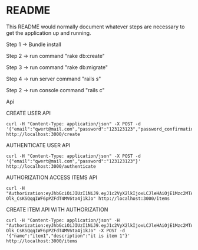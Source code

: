 # README

This README would normally document whatever steps are necessary to get the
application up and running.


Step 1 -> Bundle install

Step 2 -> run command "rake db:create"

Step 3 -> run command "rake db:migrate"

Step 4 -> run server command "rails s"

Step 2 -> run console command "rails c"

Api


CREATE USER API

	curl -H "Content-Type: application/json" -X POST -d '{"email":"qwert@mail.com","password":"123123123","password_confirmation":"123123123"}' http://localhost:3000/create


AUTHENTICATE USER API

	curl -H "Content-Type: application/json" -X POST -d '{"email":"qwert@mail.com","password":"123123123"}' http://localhost:3000/authenticate


AUTHORIZATION ACCESS ITEMS API

	curl -H "Authorization:eyJhbGciOiJIUzI1NiJ9.eyJ1c2VyX2lkIjoxLCJleHAiOjE1Mzc2MTA4NTh9.TxK7bsKqm-Olk_CsKSQqqIWF6pPZFdT4MV6ta4j1kJo" http://localhost:3000/items


CREATE ITEM API WITH AUTHORIZATION

	curl -H "Content-Type: application/json" -H "Authorization:eyJhbGciOiJIUzI1NiJ9.eyJ1c2VyX2lkIjoxLCJleHAiOjE1Mzc2MTA4NTh9.TxK7bsKqm-Olk_CsKSQqqIWF6pPZFdT4MV6ta4j1kJo" -X POST -d '{"name":"item1","description":"it is item 1"}' http://localhost:3000/items